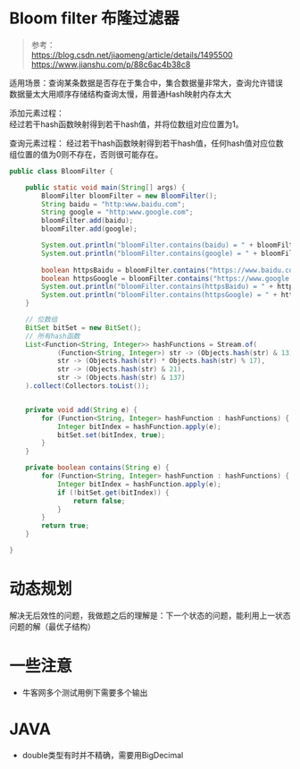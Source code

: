 # Bloom filter 布隆过滤器
> 参考：  
https://blog.csdn.net/jiaomeng/article/details/1495500  
https://www.jianshu.com/p/88c6ac4b38c8

适用场景：查询某条数据是否存在于集合中，集合数据量非常大，查询允许错误  
数据量太大用顺序存储结构查询太慢，用普通Hash映射内存太大  

添加元素过程：  
经过若干hash函数映射得到若干hash值，并将位数组对应位置为1。  

查询元素过程：
经过若干hash函数映射得到若干hash值，任何hash值对应位数组位置的值为0则不存在，否则很可能存在。  

```java
public class BloomFilter {

    public static void main(String[] args) {
        BloomFilter bloomFilter = new BloomFilter();
        String baidu = "http:www.baidu.com";
        String google = "http:www.google.com";
        bloomFilter.add(baidu);
        bloomFilter.add(google);

        System.out.println("bloomFilter.contains(baidu) = " + bloomFilter.contains(baidu));
        System.out.println("bloomFilter.contains(google) = " + bloomFilter.contains(google));
        
        boolean httpsBaidu = bloomFilter.contains("https://www.baidu.com");
        boolean httpsGoogle = bloomFilter.contains("https://www.google.com");
        System.out.println("bloomFilter.contains(httpsBaidu) = " + httpsBaidu);
        System.out.println("bloomFilter.contains(httpsGoogle) = " + httpsGoogle);
    }

    // 位数组
    BitSet bitSet = new BitSet();
    // 所有hash函数
    List<Function<String, Integer>> hashFunctions = Stream.of(
            (Function<String, Integer>) str -> (Objects.hash(str) & 13),
            str -> (Objects.hash(str) * Objects.hash(str) % 17),
            str -> (Objects.hash(str) & 21),
            str -> (Objects.hash(str) & 137)
    ).collect(Collectors.toList());


    private void add(String e) {
        for (Function<String, Integer> hashFunction : hashFunctions) {
            Integer bitIndex = hashFunction.apply(e);
            bitSet.set(bitIndex, true);
        }
    }

    private boolean contains(String e) {
        for (Function<String, Integer> hashFunction : hashFunctions) {
            Integer bitIndex = hashFunction.apply(e);
            if (!bitSet.get(bitIndex)) {
                return false;
            }
        }
        return true;
    }

}
```



# 动态规划
解决无后效性的问题，我做题之后的理解是：下一个状态的问题，能利用上一状态问题的解（最优子结构）  


# 一些注意
- 牛客网多个测试用例下需要多个输出

# JAVA
- double类型有时并不精确，需要用BigDecimal